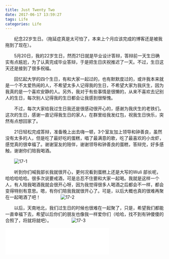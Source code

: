 ```yaml
---
title: Just Twenty Two
date: 2017-06-17 13:59:27
tags: Life
categories: Life
---
```


　　纪念22岁生日。（拖延症真是太可怕了，本来上个月应该完成的博客还是被我拖到了现在）。

<!--more-->

　　5月20日，我的22岁生日，然而21日就是毕业设计答辩，答辩前一天生日确实有点尴尬，为了认真完成毕业答辩，于是把生日庆祝推迟了一天。不过，生日这天还是接到了很多祝福。

　　回忆起大学的四个生日，有和大家一起过的，也有默默度过的，或许我本来就是一个不太爱热闹的人，不希望太多人记得我的生日，不希望大家为我庆生，因为我真的是一个喜欢安静的人。另外，我对于有些事情是很懒的，从来不喜欢去记别人的生日，每次别人记得我的生日都会让我感到很惭愧。

　　不过，每次大家给我过生日我还是很感动很开心的，感谢为我庆生的老铁们。这次的生日，感谢一直记得我生日的家人，在群里给我发红包，祝我生日快乐，突然有点想回家了。

　　21日轻松完成答辩，准备晚上出去嗨一顿，3个室友加上领导和钟善良，虽然没有太多的人，但是吃了最好吃的蛋糕，唱了最满意的歌，吃了最喜欢的小龙虾，感觉真的很幸福了。谢谢室友的陪伴，谢谢领导和钟善良的蛋糕，答辩完，好多感触，谢谢你们陪我喝酒。

　　![17-1](http://ohe7ixo05.bkt.clouddn.com/2017/6/17-1.jpg)

　　听到你们喊我部长我就很开心，更何况看到蛋糕上还是大写的Wuli 部长呢，哈哈哈哈哈。很多次说要戒酒，可是总忍不住要和大家一起喝。我就是这样一个人，有人陪我喝酒我就会很开心呀，因为我觉得很多人喝酒之后都会不一样，都会变得特别有意思。嗯，有你们陪我我就很开心了。可是，以后大概也真的很难再聚在一起喝酒了吧！
　　
　　![17-2](http://ohe7ixo05.bkt.clouddn.com/2017/6/17-2.jpg)

　　以后，天南地北，我们过生日的时候也很难在一起聚了，只是，希望我们都能一直幸福下去，希望以后你们的朋友也像我一样爱你们（哈哈，找不到有钟傻傻的合照了，将就将就吧）。
　　
　　![17-3](http://ohe7ixo05.bkt.clouddn.com/2017/6/17-3.jpg)

<iframe frameborder="no" border="0" marginwidth="0" marginheight="0" width=330 height=86 src="//music.163.com/outchain/player?type=2&id=28068710&auto=1&height=66"></iframe>